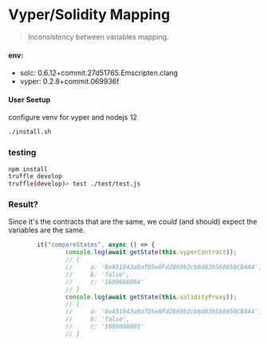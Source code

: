 # Vyper/Solidity Mapping

> Inconsistency between variables mapping.

#### env:

- solc: 0.6.12+commit.27d51765.Emscripten.clang
- vyper: 0.2.8+commit.069936f

#### User Seetup

configure venv for vyper and nodejs 12

```bash
./install.sh
```

### testing

```bash
npm install
truffle develop
truffle(develop)> test ./test/test.js
```
### Result?

Since it's the contracts that are the same, we *could* (and should) expect the variables are the same.

```js
        it("compareStates", async () => {
                console.log(await getState(this.vyperContract));
                // {
                //     a: '0xA51043a9afD5e8Fd2869b2cb6d83b568650CB4A4',
                //     b: 'false',
                //     c: '1609608804'
                // }
                console.log(await getState(this.solidityProxy));
                // {
                //     a: '0xA51043a9afD5e8Fd2869b2cb6d83b568650CB4A4',
                //     b: 'false',
                //     c: '1609608805'
                // }
```
